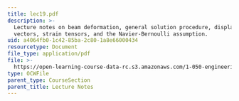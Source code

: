 ```yaml
---
title: lec19.pdf
description: >-
  Lecture notes on beam deformation, general solution procedure, displacement
  vectors, strain tensors, and the Navier-Bernoulli assumption.
uid: a4064fb0-1c42-85ba-2c80-1a8e66000434
resourcetype: Document
file_type: application/pdf
file: >-
  https://open-learning-course-data-rc.s3.amazonaws.com/1-050-engineering-mechanics-i-fall-2007/a4064fb01c4285ba2c801a8e66000434_lec19.pdf
type: OCWFile
parent_type: CourseSection
parent_title: Lecture Notes
---
```

